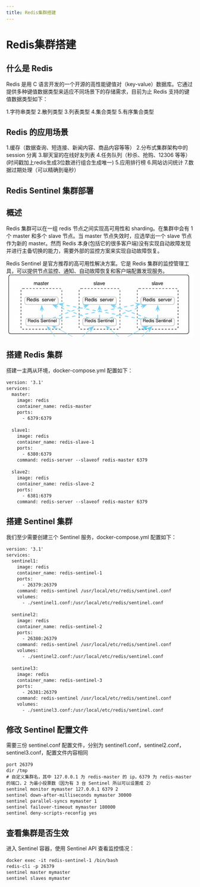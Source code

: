```yaml
---
title: Redis集群搭建
---
```

# Redis集群搭建
## 什么是 Redis
Redis 是用 C 语言开发的一个开源的高性能键值对（key-value）数据库。它通过提供多种键值数据类型来适应不同场景下的存储需求，目前为止 Redis 支持的键值数据类型如下：

1.字符串类型
2.散列类型
3.列表类型
4.集合类型
5.有序集合类型
## Redis 的应用场景
1.缓存（数据查询、短连接、新闻内容、商品内容等等）
2.分布式集群架构中的 session 分离
3.聊天室的在线好友列表
4.任务队列（秒杀、抢购、12306 等等）(时间戳加上redis生成3位数进行组合生成唯一)
5.应用排行榜
6.网站访问统计
7.数据过期处理（可以精确到毫秒）
## Redis Sentinel 集群部署
## 概述
Redis 集群可以在一组 redis 节点之间实现高可用性和 sharding。在集群中会有 1 个 master 和多个 slave 节点。当 master 节点失效时，应选举出一个 slave 节点作为新的 master。然而 Redis 本身(包括它的很多客户端)没有实现自动故障发现并进行主备切换的能力，需要外部的监控方案来实现自动故障恢复。

Redis Sentinel 是官方推荐的高可用性解决方案。它是 Redis 集群的监控管理工具，可以提供节点监控、通知、自动故障恢复和客户端配置发现服务。
![enter description here](./images/2019-07-25_185400.png)
## 搭建 Redis 集群
搭建一主两从环境，docker-compose.yml 配置如下：
```
version: '3.1'
services:
  master:
    image: redis
    container_name: redis-master
    ports:
      - 6379:6379

  slave1:
    image: redis
    container_name: redis-slave-1
    ports:
      - 6380:6379
    command: redis-server --slaveof redis-master 6379

  slave2:
    image: redis
    container_name: redis-slave-2
    ports:
      - 6381:6379
    command: redis-server --slaveof redis-master 6379
```
## 搭建 Sentinel 集群
我们至少需要创建三个 Sentinel 服务，docker-compose.yml 配置如下：
```
version: '3.1'
services:
  sentinel1:
    image: redis
    container_name: redis-sentinel-1
    ports:
      - 26379:26379
    command: redis-sentinel /usr/local/etc/redis/sentinel.conf
    volumes:
      - ./sentinel1.conf:/usr/local/etc/redis/sentinel.conf

  sentinel2:
    image: redis
    container_name: redis-sentinel-2
    ports:
      - 26380:26379
    command: redis-sentinel /usr/local/etc/redis/sentinel.conf
    volumes:
      - ./sentinel2.conf:/usr/local/etc/redis/sentinel.conf

  sentinel3:
    image: redis
    container_name: redis-sentinel-3
    ports:
      - 26381:26379
    command: redis-sentinel /usr/local/etc/redis/sentinel.conf
    volumes:
      - ./sentinel3.conf:/usr/local/etc/redis/sentinel.conf
  ```
## 修改 Sentinel 配置文件
需要三份 sentinel.conf 配置文件，分别为 sentinel1.conf，sentinel2.conf，sentinel3.conf，配置文件内容相同
```
port 26379
dir /tmp
# 自定义集群名，其中 127.0.0.1 为 redis-master 的 ip，6379 为 redis-master 的端口，2 为最小投票数（因为有 3 台 Sentinel 所以可以设置成 2）
sentinel monitor mymaster 127.0.0.1 6379 2
sentinel down-after-milliseconds mymaster 30000
sentinel parallel-syncs mymaster 1
sentinel failover-timeout mymaster 180000
sentinel deny-scripts-reconfig yes
```
## 查看集群是否生效
进入 Sentinel 容器，使用 Sentinel API 查看监控情况：
```
docker exec -it redis-sentinel-1 /bin/bash
redis-cli -p 26379
sentinel master mymaster
sentinel slaves mymaster
```
